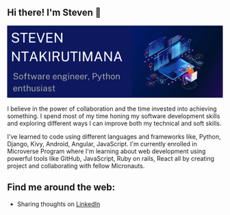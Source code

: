 <!--
**sntakirutimana72/sntakirutimana72** is a ✨ _special_ ✨ repository because its `README.md` (this file) appears on your GitHub profile.

Here are some ideas to get you started:

- 🔭 I’m currently working on ...
- 🌱 I’m currently learning ...
- 👯 I’m looking to collaborate on ...
- 🤔 I’m looking for help with ...
- 💬 Ask me about ...
- 📫 How to reach me: ...
- 😄 Pronouns: ...
- ⚡ Fun fact: ...
-->

## Hi there! I'm Steven 🤗

![ -fullwidth](./bio-banner.png)

I believe in the power of collaboration and the time invested into achieving something. 
I spend most of my time honing my software development skills and exploring different ways 
I can improve both my technical and soft skills.

I've learned to code using different languages and frameworks like, Python, Django, Kivy, Android, 
Angular, JavaScript. I'm currently enrolled in Microverse Program where I'm learning about web development 
using powerful tools like GitHub, JavaScript, Ruby on rails, React all by creating project and 
collaborating with fellow Micronauts.


## Find me around the web:

- Sharing thoughts on [LinkedIn](https://www.linkedin.com/in/steven-ntakirutimana-b29bb119b/)
